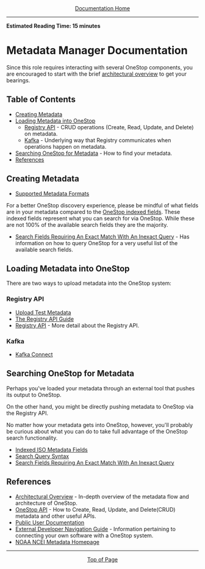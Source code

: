 <div align="center"><a href="/onestop/">Documentation Home</a></div>
<hr>

**Estimated Reading Time: 15 minutes**

# Metadata Manager Documentation
Since this role requires interacting with several OneStop components, you are encouraged to start with the brief [architectural overview](architectural-overview) to get your bearings.

## Table of Contents
- [Creating Metadata](#creating-metadata)
- [Loading Metadata into OneStop](#loading-metadata-into-onestop)
    - [Registry API](#registry-api) - CRUD operations (Create, Read, Update, and Delete) on metadata.
    - [Kafka](#kafka) - Underlying way that Registry communicates when operations happen on metadata.
- [Searching OneStop for Metadata](#searching-onestop-for-metadata) - How to find your metadata.
- [References](#references)

## Creating Metadata
   - [Supported Metadata Formats](metadata-formats)
   
   For a better OneStop discovery experience, please be mindful of what fields are in your metadata compared to the [OneStop indexed fields](iso-indexing-mapping). These indexed fields represent what you can search for via OneStop. While these are not 100% of the available search fields they are the majority.

   - [Search Fields Requiring An Exact Match With An Inexact Query](../api/search-query-syntax#search-fields-requiring-an-exact-match-with-an-inexact-query) - Has information on how to query OneStop for a very useful list of the available search fields.
   
## Loading Metadata into OneStop
There are two ways to upload metadata into the OneStop system:

### Registry API
  - [Upload Test Metadata](../developer/additional-developer-info#upload-test-metadata)
  - [The Registry API Guide](v3/onestop-metadata-loading)
  - [Registry API](../api/registry-api) - More detail about the Registry API.
  
### Kafka
  - [Kafka Connect](v3/upstream-kafka-connect)

## Searching OneStop for Metadata
Perhaps you've loaded your metadata through an external tool that pushes its output to OneStop. 

On the other hand, you might be directly pushing metadata to OneStop via the Registry API.

No matter how your metadata gets into OneStop, however, you'll probably be curious about what you can do to take full advantage of the OneStop search functionality.

  - [Indexed ISO Metadata Fields](iso-indexing-mapping)
  - [Search Query Syntax](../api/search-query-syntax)
  - [Search Fields Requiring An Exact Match With An Inexact Query](../api/search-query-syntax#search-fields-requiring-an-exact-match-with-an-inexact-query)

## References
  - [Architectural Overview](architectural-overview) - In-depth overview of the metadata flow and architecture of OneStop.
  - [OneStop API](/onestop/api/) - How to Create, Read, Update, and Delete(CRUD) metadata and other useful APIs.
  - [Public User Documentation](../public-user/)
  - [External Developer Navigation Guide](../external-developer) - Information pertaining to connecting your own software with a OneStop system.
  - [NOAA NCEI Metadata Homepage](https://ncei.noaa.gov/metadata)

<hr>
<div align="center"><a href="#">Top of Page</a></div>